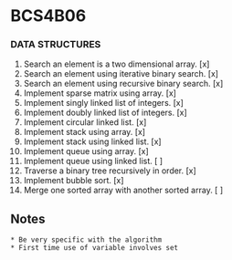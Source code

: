 # BCS4B06

### DATA STRUCTURES

1. Search an element is a two dimensional array.    [x]
2. Search an element using iterative binary search. [x]
3. Search an element using recursive binary search. [x]
4. Implement sparse matrix using array.             [x]
5. Implement singly linked list of integers.        [x]
6. Implement doubly linked list of integers.        [x]
7. Implement circular linked list.                  [x]
8. Implement stack using array.                     [x]
9. Implement stack using linked list.               [x]
10. Implement queue using array.                    [x]
11. Implement queue using linked list.              [ ]
12. Traverse a binary tree recursively in order.    [x]
13. Implement bubble sort.                          [x]
14. Merge one sorted array with another sorted array. [ ]

## Notes

    * Be very specific with the algorithm
    * First time use of variable involves set
